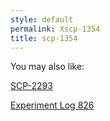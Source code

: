```yaml
---
style: default
permalink: Xscp-1354
title: scp-1354
---
```

You may also like:

[SCP-2293](http://scp-wiki.net/scp-2293)

[Experiment Log 826](http://scp-wiki.net/experiment-log-826)
